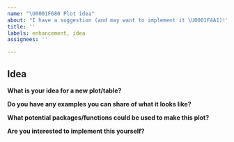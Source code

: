 ```yaml
---
name: "\U0001F680 Plot idea"
about: "I have a suggestion (and may want to implement it \U0001F4A1)!"
title: ''
labels: enhancement, idea
assignees: ''

---
```


## Idea

**What is your idea for a new plot/table?**

**Do you have any examples you can share of what it looks like?**

**What potential packages/functions could be used to make this plot?**

**Are you interested to implement this yourself?**
